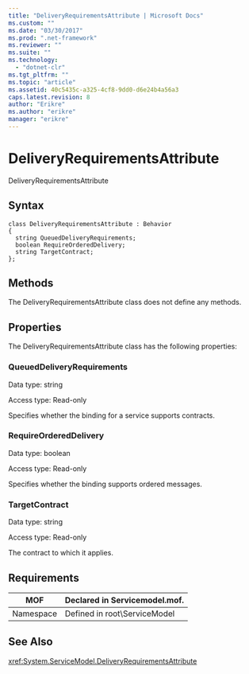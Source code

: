 ```yaml
---
title: "DeliveryRequirementsAttribute | Microsoft Docs"
ms.custom: ""
ms.date: "03/30/2017"
ms.prod: ".net-framework"
ms.reviewer: ""
ms.suite: ""
ms.technology: 
  - "dotnet-clr"
ms.tgt_pltfrm: ""
ms.topic: "article"
ms.assetid: 40c5435c-a325-4cf8-9dd0-d6e24b4a56a3
caps.latest.revision: 8
author: "Erikre"
ms.author: "erikre"
manager: "erikre"
---
```

# DeliveryRequirementsAttribute
DeliveryRequirementsAttribute  
  
## Syntax  
  
```  
class DeliveryRequirementsAttribute : Behavior  
{  
  string QueuedDeliveryRequirements;  
  boolean RequireOrderedDelivery;  
  string TargetContract;  
};  
```  
  
## Methods  
 The DeliveryRequirementsAttribute class does not define any methods.  
  
## Properties  
 The DeliveryRequirementsAttribute class has the following properties:  
  
### QueuedDeliveryRequirements  
 Data type: string  
  
 Access type: Read-only  
  
 Specifies whether the binding for a service supports contracts.  
  
### RequireOrderedDelivery  
 Data type: boolean  
  
 Access type: Read-only  
  
 Specifies whether the binding supports ordered messages.  
  
### TargetContract  
 Data type: string  
  
 Access type: Read-only  
  
 The contract to which it applies.  
  
## Requirements  
  
|MOF|Declared in Servicemodel.mof.|  
|---------|-----------------------------------|  
|Namespace|Defined in root\ServiceModel|  
  
## See Also  
 <xref:System.ServiceModel.DeliveryRequirementsAttribute>